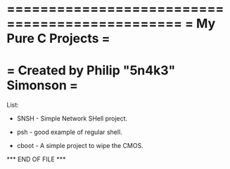===============================================
=            My Pure C Projects               =
===============================================
=     Created by Philip "5n4k3" Simonson      =
===============================================

List:

  - SNSH - Simple Network SHell project.
  
  - psh  - good example of regular shell.

  - cboot - A simple project to wipe the CMOS.

*** END OF FILE ***
